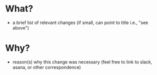 # What?

-   a brief list of relevant changes (if small, can point to title i.e., "see above")

# Why?

-   reason(s) why this change was necessary (feel free to link to slack, asana, or other correspondence)
